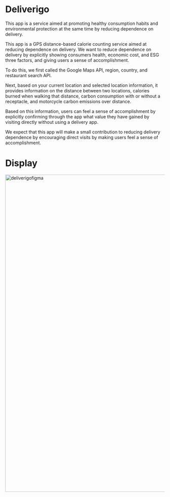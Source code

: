 # Deliverigo


This app is a service aimed at promoting healthy consumption habits and environmental protection at the same time by reducing dependence on delivery.

This app is a GPS distance-based calorie counting service aimed at reducing dependence on delivery.
We want to reduce dependence on delivery by explicitly showing consumers health, economic cost, and ESG three factors, and giving users a sense of accomplishment.

To do this, we first called the Google Maps API, region, country, and restaurant search API.

Next, based on your current location and selected location information, it provides information on the distance between two locations, calories burned when walking that distance, carbon consumption with or without a receptacle, and motorcycle carbon emissions over distance.

Based on this information, users can feel a sense of accomplishment by explicitly confirming through the app what value they have gained by visiting directly without using a delivery app.

We expect that this app will make a small contribution to reducing delivery dependence by encouraging direct visits by making users feel a sense of accomplishment.
# Display
<img width="1000" alt="deliverigofigma" src="https://github.com/Jiin98/Deliverigo/assets/108528803/70fbffc0-1d9b-4a0d-b91a-6d02ae7a8f69">
